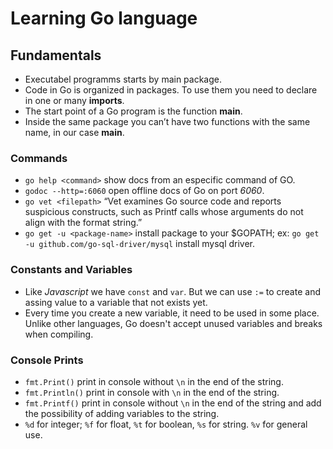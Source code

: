 # Learning Go language

## Fundamentals

- Executabel programms starts by main package.
- Code in Go is organized in packages. To use them you need to declare in one or many **imports**.
- The start point of a Go program is the function **main**.
- Inside the same package you can’t have two functions with the same name, in our case **main**.
  
### Commands

- `go help <command>` show docs from an especific command of GO.
- `godoc --http=:6060` open offline docs of Go on port *6060*.
- `go vet <filepath>` “Vet examines Go source code and reports suspicious constructs, such as
Printf calls whose arguments do not align with the format string.”
- `go get -u <package-name>` install package to your $GOPATH; ex: `go get -u github.com/go-sql-driver/mysql` install mysql driver.

### Constants and Variables

- Like *Javascript* we have `const` and `var`. But we can use `:=` to create and assing value to a variable that not exists yet.
- Every time you create a new variable, it need to be used in some place. Unlike other languages, Go doesn't accept unused variables and breaks when compiling.

### Console Prints

- `fmt.Print()` print in console without `\n` in the end of the string.
- `fmt.Println()` print in console with `\n` in the end of the string.
- `fmt.Printf()` print in console without `\n` in the end of the string and add the possibility of adding variables to the string.
- `%d` for integer; `%f` for float, `%t` for boolean, `%s` for string. `%v` for general use.
